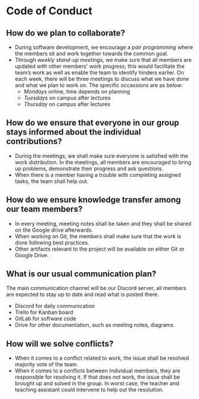# Code of Conduct

## How do we plan to collaborate?
- During software development, we encourage a *pair programming* where the members sit and work together towards the common goal.
- Through *weekly stand-up meetings*, we make sure that all members are updated with other members' work progress; this would facilitate the team’s work as well as enable the team to identify hinders earlier. On each week, there will be three meetings to discuss what we have done and what we plan to work on. The specific occassions are as below: 
    - *Mondays* online, time depends on planning
    - *Tuesdays* on campus after lectures
    - *Thursday* on campus after lectures

## How do we ensure that everyone in our group stays informed about the individual contributions?
- During the meetings, we shall make sure everyone is satisfied with the work distribution. In the meetings, all members are encouraged to bring up problems, demonstrate their progress and ask questions.
- When there is a member having a trouble with completing assigned tasks, the team shall help out. 


## How do we ensure knowledge transfer among our team members?
- In every meeting, meeting notes shall be taken and they shall be shared on the Google drive afterwards.
- When working on Git, the members shall make sure that the work is done following best practices. 
- Other artifacts relevant to the project will be available on either Git or Google Drive.

## What is our usual communication plan?
The main communication channel will be our Discord server, all members are expected to stay up to date and read what is posted there.
- Discord for daily communication
- Trello for Kanban board
- GitLab for software code
- Drive for other documentation, such as meeting notes, diagrams

## How will we solve conflicts? 
- When it comes to a conflict related to work, the issue shall be resolved majority vote of the team. 
- When it comes to a conflicts between individual members, they are responsible for resolving it. If that does not work, the issue shall be brought up and solved in the group. In worst case, the teacher and teaching assistant could intervene to help out the resolution.